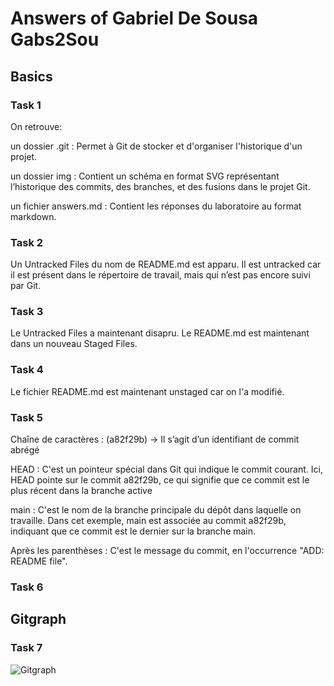 # Answers of Gabriel De Sousa Gabs2Sou 

## Basics
### Task 1
On retrouve:

un dossier .git : Permet à Git de stocker et d'organiser l'historique d'un projet.

un dossier img : Contient un schéma en format SVG représentant l’historique des commits, des branches, et des fusions dans le projet Git.

un fichier answers.md : Contient les réponses du laboratoire au format markdown.

### Task 2
Un Untracked Files du nom de README.md est apparu. Il est untracked car il est présent dans le répertoire de travail, mais qui n’est pas encore suivi par Git.

### Task 3
Le Untracked Files a maintenant disapru. Le README.md est maintenant dans un nouveau Staged Files.

### Task 4
Le fichier README.md est maintenant unstaged car on l'a modifié.

### Task 5
Chaîne de caractères : (a82f29b) -> Il s’agit d’un identifiant de commit abrégé

HEAD : C'est un pointeur spécial dans Git qui indique le commit courant. Ici, HEAD pointe sur le commit a82f29b, ce qui signifie que ce commit est le plus récent dans la branche active

main : C'est le nom de la branche principale du dépôt dans laquelle on travaille. Dans cet exemple, main est associée au commit a82f29b, indiquant que ce commit est le dernier sur la branche main.

Après les parenthèses : C'est le message du commit, en l'occurrence "ADD: README file".
### Task 6

## Gitgraph

### Task 7

![Gitgraph](img/gitgraph.svg)